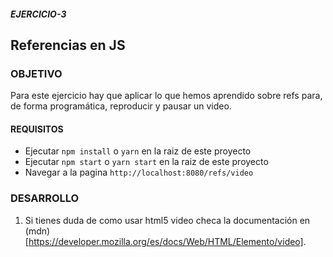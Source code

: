 ##### EJERCICIO-3

## Referencias en JS

### OBJETIVO

Para este ejercicio hay que aplicar lo que hemos aprendido sobre refs para, de forma programática, reproducir y pausar un video.

#### REQUISITOS

* Ejecutar `npm install` o `yarn` en la raiz de este proyecto
* Ejecutar `npm start` o `yarn start` en la raiz de este proyecto
* Navegar a la pagina `http://localhost:8080/refs/video`

### DESARROLLO

1. Si tienes duda de como usar html5 video checa la documentación en (mdn)[https://developer.mozilla.org/es/docs/Web/HTML/Elemento/video].
